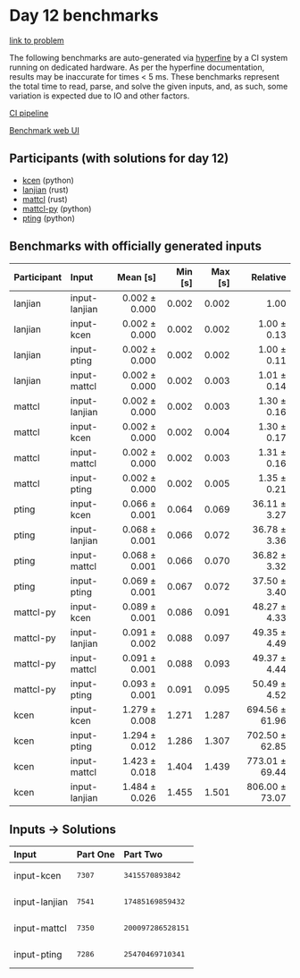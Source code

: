 # Day 12 benchmarks

[link to problem](https://adventofcode.com/2023/day/12)

The following benchmarks are auto-generated via
[hyperfine](https://github.com/sharkdp/hyperfine) by a CI system running on
dedicated hardware. As per the hyperfine documentation, results may be
inaccurate for times < 5 ms. These benchmarks represent the total time to read,
parse, and solve the given inputs, and, as such, some variation is expected due
to IO and other factors.

[CI pipeline](http://ci.papercode.net:8080/teams/main/pipelines/aoc2023)

[Benchmark web UI](https://aoc.ancalagon.black)


## Participants (with solutions for day 12)

- [kcen](https://github.com/kcen/aoc2023) (python)
- [lanjian](https://github.com/lanjian/aoc-2023) (rust)
- [mattcl](https://github.com/mattcl/aoc2023) (rust)
- [mattcl-py](https://github.com/mattcl/aoc2023-py) (python)
- [pting](https://github.com/pting/aoc2023) (python)


## Benchmarks with officially generated inputs

| Participant | Input | Mean [s] | Min [s] | Max [s] | Relative |
|:---|:---|---:|---:|---:|---:|
| lanjian | input-lanjian | 0.002 ± 0.000 | 0.002 | 0.002 | 1.00 |
| lanjian | input-kcen | 0.002 ± 0.000 | 0.002 | 0.002 | 1.00 ± 0.13 |
| lanjian | input-pting | 0.002 ± 0.000 | 0.002 | 0.002 | 1.00 ± 0.11 |
| lanjian | input-mattcl | 0.002 ± 0.000 | 0.002 | 0.003 | 1.01 ± 0.14 |
| mattcl | input-lanjian | 0.002 ± 0.000 | 0.002 | 0.003 | 1.30 ± 0.16 |
| mattcl | input-kcen | 0.002 ± 0.000 | 0.002 | 0.004 | 1.30 ± 0.17 |
| mattcl | input-mattcl | 0.002 ± 0.000 | 0.002 | 0.003 | 1.31 ± 0.16 |
| mattcl | input-pting | 0.002 ± 0.000 | 0.002 | 0.005 | 1.35 ± 0.21 |
| pting | input-kcen | 0.066 ± 0.001 | 0.064 | 0.069 | 36.11 ± 3.27 |
| pting | input-lanjian | 0.068 ± 0.001 | 0.066 | 0.072 | 36.78 ± 3.36 |
| pting | input-mattcl | 0.068 ± 0.001 | 0.066 | 0.070 | 36.82 ± 3.32 |
| pting | input-pting | 0.069 ± 0.001 | 0.067 | 0.072 | 37.50 ± 3.40 |
| mattcl-py | input-kcen | 0.089 ± 0.001 | 0.086 | 0.091 | 48.27 ± 4.33 |
| mattcl-py | input-lanjian | 0.091 ± 0.002 | 0.088 | 0.097 | 49.35 ± 4.49 |
| mattcl-py | input-mattcl | 0.091 ± 0.001 | 0.088 | 0.093 | 49.37 ± 4.44 |
| mattcl-py | input-pting | 0.093 ± 0.001 | 0.091 | 0.095 | 50.49 ± 4.52 |
| kcen | input-kcen | 1.279 ± 0.008 | 1.271 | 1.287 | 694.56 ± 61.96 |
| kcen | input-pting | 1.294 ± 0.012 | 1.286 | 1.307 | 702.50 ± 62.85 |
| kcen | input-mattcl | 1.423 ± 0.018 | 1.404 | 1.439 | 773.01 ± 69.44 |
| kcen | input-lanjian | 1.484 ± 0.026 | 1.455 | 1.501 | 806.00 ± 73.07 |


## Inputs -> Solutions

| Input | Part One | Part Two |
|:---|:---|:---|
|input-kcen|<pre>7307</pre>|<pre>3415570893842</pre>|
|input-lanjian|<pre>7541</pre>|<pre>17485169859432</pre>|
|input-mattcl|<pre>7350</pre>|<pre>200097286528151</pre>|
|input-pting|<pre>7286</pre>|<pre>25470469710341</pre>|